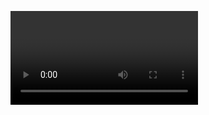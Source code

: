 <!doctype html>
<video id="video" controls autoplay></video>

<script>
  const video = document.getElementById('video');

  function startVideoStream() {
    // Make an HTTP request to the /video_feed route of the Flask app
    const stream = new Request('http://localhost:3502');
    const videoSrc = URL.createObjectURL(stream);
    video.src = videoSrc;
  }

  startVideoStream();
</script>
